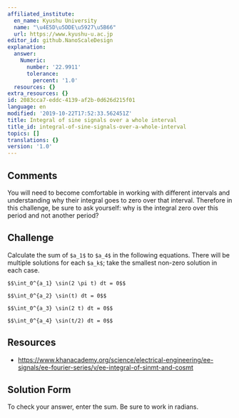 ```yaml
---
affiliated_institute:
  en_name: Kyushu University
  name: "\u4E5D\u5DDE\u5927\u5B66"
  url: https://www.kyushu-u.ac.jp
editor_id: github.NanoScaleDesign
explanation:
  answer:
    Numeric:
      number: '22.9911'
      tolerance:
        percent: '1.0'
  resources: {}
extra_resources: {}
id: 2083cca7-eddc-4139-af2b-0d626d215f01
language: en
modified: '2019-10-22T17:52:33.562451Z'
title: Integral of sine signals over a whole interval
title_id: integral-of-sine-signals-over-a-whole-interval
topics: []
translations: {}
version: '1.0'
---
```


## Comments
You will need to become comfortable in working with different intervals and understanding why their integral goes to zero over that interval. Therefore in this challenge, be sure to ask yourself: why is the integral zero over this period and not another period?


## Challenge
Calculate the sum of `$a_1$` to `$a_4$` in the following equations. There will be multiple solutions for each `$a_k$`; take the smallest non-zero solution in each case.

`$$\int_0^{a_1} \sin(2 \pi t) dt = 0$$`

`$$\int_0^{a_2} \sin(t) dt = 0$$`

`$$\int_0^{a_3} \sin(2 t) dt = 0$$`

`$$\int_0^{a_4} \sin(t/2) dt = 0$$`


## Resources
- https://www.khanacademy.org/science/electrical-engineering/ee-signals/ee-fourier-series/v/ee-integral-of-sinmt-and-cosmt


## Solution Form
To check your answer, enter the sum. Be sure to work in radians.
